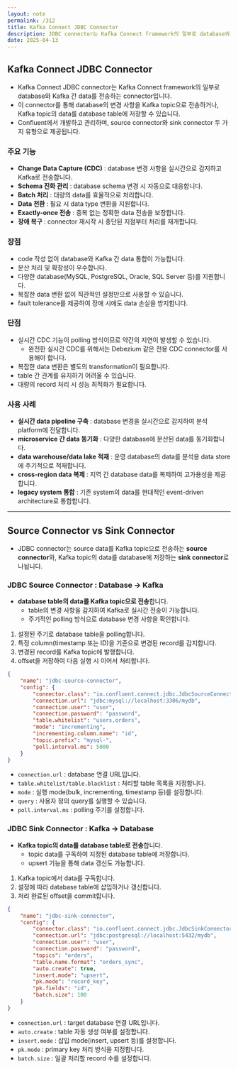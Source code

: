```yaml
---
layout: note
permalink: /312
title: Kafka Connect JDBC Connector
description: JDBC connector는 Kafka Connect framework의 일부로 database와 Kafka 간 data를 전송하는 connector입니다.
date: 2025-04-13
---
```



## Kafka Connect JDBC Connector

- Kafka Connect JDBC connector는 Kafka Connect framework의 일부로 database와 Kafka 간 data를 전송하는 connector입니다.
- 이 connector를 통해 database의 변경 사항을 Kafka topic으로 전송하거나, Kafka topic의 data를 database table에 저장할 수 있습니다.
- Confluent에서 개발하고 관리하며, source connector와 sink connector 두 가지 유형으로 제공됩니다.


### 주요 기능

- **Change Data Capture (CDC)** : database 변경 사항을 실시간으로 감지하고 Kafka로 전송합니다.
- **Schema 진화 관리** : database schema 변경 시 자동으로 대응합니다.
- **Batch 처리** : 대량의 data를 효율적으로 처리합니다.
- **Data 전환** : 필요 시 data type 변환을 지원합니다.
- **Exactly-once 전송** : 중복 없는 정확한 data 전송을 보장합니다.
- **장애 복구** : connector 재시작 시 중단된 지점부터 처리를 재개합니다.


### 장점

- code 작성 없이 database와 Kafka 간 data 통합이 가능합니다.
- 분산 처리 및 확장성이 우수합니다.
- 다양한 database(MySQL, PostgreSQL, Oracle, SQL Server 등)를 지원합니다.
- 복잡한 data 변환 없이 직관적인 설정만으로 사용할 수 있습니다.
- fault tolerance를 제공하여 장애 시에도 data 손실을 방지합니다.


### 단점

- 실시간 CDC 기능이 polling 방식이므로 약간의 지연이 발생할 수 있습니다.
    - 완전한 실시간 CDC를 위해서는 Debezium 같은 전용 CDC connector를 사용해야 합니다.
- 복잡한 data 변환은 별도의 transformation이 필요합니다.
- table 간 관계를 유지하기 어려울 수 있습니다.
- 대량의 record 처리 시 성능 최적화가 필요합니다.


### 사용 사례

- **실시간 data pipeline 구축** : database 변경을 실시간으로 감지하여 분석 platform에 전달합니다.
- **microservice 간 data 동기화** : 다양한 database에 분산된 data를 동기화합니다.
- **data warehouse/data lake 적재** : 운영 database의 data를 분석용 data store에 주기적으로 적재합니다.
- **cross-region data 복제** : 지역 간 database data를 복제하여 고가용성을 제공합니다.
- **legacy system 통합** : 기존 system의 data를 현대적인 event-driven architecture로 통합합니다.


---


## Source Connector vs Sink Connector

- JDBC connector는 source data를 Kafka topic으로 전송하는 **source connector**와, Kafka topic의 data를 database에 저장하는 **sink connector**로 나뉩니다.


### JDBC Source Connector : Database -> Kafka

- **database table의 data를 Kafka topic으로 전송**합니다.
    - table의 변경 사항을 감지하여 Kafka로 실시간 전송이 가능합니다.
    - 주기적인 polling 방식으로 database 변경 사항을 확인합니다.

1. 설정된 주기로 database table을 polling합니다.
2. 특정 column(timestamp 또는 ID)을 기준으로 변경된 record를 감지합니다.
3. 변경된 record를 Kafka topic에 발행합니다.
4. offset을 저장하여 다음 실행 시 이어서 처리합니다.

```json
{
    "name": "jdbc-source-connector",
    "config": {
        "connector.class": "io.confluent.connect.jdbc.JdbcSourceConnector",
        "connection.url": "jdbc:mysql://localhost:3306/mydb",
        "connection.user": "user",
        "connection.password": "password",
        "table.whitelist": "users,orders",
        "mode": "incrementing",
        "incrementing.column.name": "id",
        "topic.prefix": "mysql-",
        "poll.interval.ms": 5000
    }
}
```

- `connection.url` : database 연결 URL입니다.
- `table.whitelist/table.blacklist` : 처리할 table 목록을 지정합니다.
- `mode` : 실행 mode(bulk, incrementing, timestamp 등)를 설정합니다.
- `query` : 사용자 정의 query를 실행할 수 있습니다.
- `poll.interval.ms` : polling 주기를 설정합니다.


### JDBC Sink Connector : Kafka -> Database

- **Kafka topic의 data를 database table로 전송**합니다.
    - topic data를 구독하여 지정된 database table에 저장합니다.
    - upsert 기능을 통해 data 갱신도 가능합니다.

1. Kafka topic에서 data를 구독합니다.
2. 설정에 따라 database table에 삽입하거나 갱신합니다.
3. 처리 완료된 offset을 commit합니다.

```json
{
    "name": "jdbc-sink-connector",
    "config": {
        "connector.class": "io.confluent.connect.jdbc.JdbcSinkConnector",
        "connection.url": "jdbc:postgresql://localhost:5432/mydb",
        "connection.user": "user",
        "connection.password": "password",
        "topics": "orders",
        "table.name.format": "orders_sync",
        "auto.create": true,
        "insert.mode": "upsert",
        "pk.mode": "record_key",
        "pk.fields": "id",
        "batch.size": 100
    }
}
```

- `connection.url` : target database 연결 URL입니다.
- `auto.create` : table 자동 생성 여부를 설정합니다.
- `insert.mode` : 삽입 mode(insert, upsert 등)를 설정합니다.
- `pk.mode` : primary key 처리 방식을 지정합니다.
- `batch.size` : 일괄 처리할 record 수를 설정합니다.
